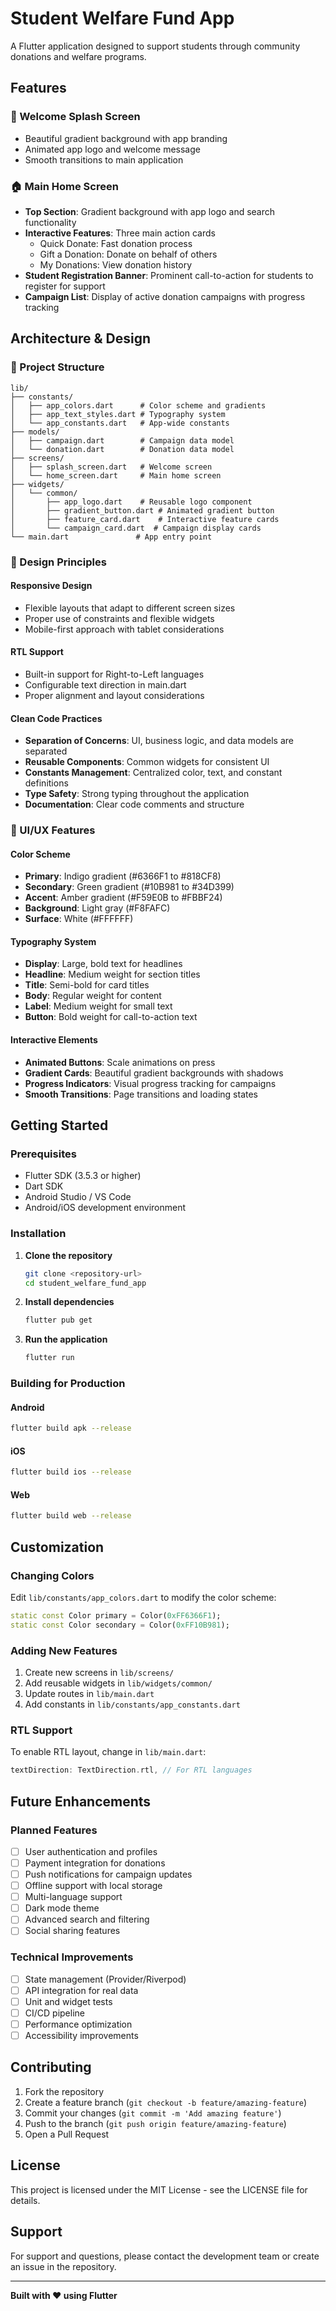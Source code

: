# Student Welfare Fund App

A Flutter application designed to support students through community donations and welfare programs.

## Features

### 🎨 Welcome Splash Screen
- Beautiful gradient background with app branding
- Animated app logo and welcome message
- Smooth transitions to main application

### 🏠 Main Home Screen
- **Top Section**: Gradient background with app logo and search functionality
- **Interactive Features**: Three main action cards
  - Quick Donate: Fast donation process
  - Gift a Donation: Donate on behalf of others
  - My Donations: View donation history
- **Student Registration Banner**: Prominent call-to-action for students to register for support
- **Campaign List**: Display of active donation campaigns with progress tracking

## Architecture & Design

### 📁 Project Structure
```
lib/
├── constants/
│   ├── app_colors.dart      # Color scheme and gradients
│   ├── app_text_styles.dart # Typography system
│   └── app_constants.dart   # App-wide constants
├── models/
│   ├── campaign.dart        # Campaign data model
│   └── donation.dart        # Donation data model
├── screens/
│   ├── splash_screen.dart   # Welcome screen
│   └── home_screen.dart     # Main home screen
├── widgets/
│   └── common/
│       ├── app_logo.dart    # Reusable logo component
│       ├── gradient_button.dart # Animated gradient button
│       ├── feature_card.dart    # Interactive feature cards
│       └── campaign_card.dart  # Campaign display cards
└── main.dart               # App entry point
```

### 🎯 Design Principles

#### Responsive Design
- Flexible layouts that adapt to different screen sizes
- Proper use of constraints and flexible widgets
- Mobile-first approach with tablet considerations

#### RTL Support
- Built-in support for Right-to-Left languages
- Configurable text direction in main.dart
- Proper alignment and layout considerations

#### Clean Code Practices
- **Separation of Concerns**: UI, business logic, and data models are separated
- **Reusable Components**: Common widgets for consistent UI
- **Constants Management**: Centralized color, text, and constant definitions
- **Type Safety**: Strong typing throughout the application
- **Documentation**: Clear code comments and structure

### 🎨 UI/UX Features

#### Color Scheme
- **Primary**: Indigo gradient (#6366F1 to #818CF8)
- **Secondary**: Green gradient (#10B981 to #34D399)
- **Accent**: Amber gradient (#F59E0B to #FBBF24)
- **Background**: Light gray (#F8FAFC)
- **Surface**: White (#FFFFFF)

#### Typography System
- **Display**: Large, bold text for headlines
- **Headline**: Medium weight for section titles
- **Title**: Semi-bold for card titles
- **Body**: Regular weight for content
- **Label**: Medium weight for small text
- **Button**: Bold weight for call-to-action text

#### Interactive Elements
- **Animated Buttons**: Scale animations on press
- **Gradient Cards**: Beautiful gradient backgrounds with shadows
- **Progress Indicators**: Visual progress tracking for campaigns
- **Smooth Transitions**: Page transitions and loading states

## Getting Started

### Prerequisites
- Flutter SDK (3.5.3 or higher)
- Dart SDK
- Android Studio / VS Code
- Android/iOS development environment

### Installation

1. **Clone the repository**
   ```bash
   git clone <repository-url>
   cd student_welfare_fund_app
   ```

2. **Install dependencies**
   ```bash
   flutter pub get
   ```

3. **Run the application**
   ```bash
   flutter run
   ```

### Building for Production

#### Android
```bash
flutter build apk --release
```

#### iOS
```bash
flutter build ios --release
```

#### Web
```bash
flutter build web --release
```

## Customization

### Changing Colors
Edit `lib/constants/app_colors.dart` to modify the color scheme:
```dart
static const Color primary = Color(0xFF6366F1);
static const Color secondary = Color(0xFF10B981);
```

### Adding New Features
1. Create new screens in `lib/screens/`
2. Add reusable widgets in `lib/widgets/common/`
3. Update routes in `lib/main.dart`
4. Add constants in `lib/constants/app_constants.dart`

### RTL Support
To enable RTL layout, change in `lib/main.dart`:
```dart
textDirection: TextDirection.rtl, // For RTL languages
```

## Future Enhancements

### Planned Features
- [ ] User authentication and profiles
- [ ] Payment integration for donations
- [ ] Push notifications for campaign updates
- [ ] Offline support with local storage
- [ ] Multi-language support
- [ ] Dark mode theme
- [ ] Advanced search and filtering
- [ ] Social sharing features

### Technical Improvements
- [ ] State management (Provider/Riverpod)
- [ ] API integration for real data
- [ ] Unit and widget tests
- [ ] CI/CD pipeline
- [ ] Performance optimization
- [ ] Accessibility improvements

## Contributing

1. Fork the repository
2. Create a feature branch (`git checkout -b feature/amazing-feature`)
3. Commit your changes (`git commit -m 'Add amazing feature'`)
4. Push to the branch (`git push origin feature/amazing-feature`)
5. Open a Pull Request

## License

This project is licensed under the MIT License - see the LICENSE file for details.

## Support

For support and questions, please contact the development team or create an issue in the repository.

---

**Built with ❤️ using Flutter**
